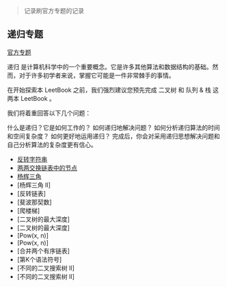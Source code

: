 > 记录刷官方专题的记录

## 递归专题
[官方专题](https://leetcode-cn.com/leetbook/read/recursion/xk5vw2/)

递归 是计算机科学中的一个重要概念。它是许多其他算法和数据结构的基础。然而，对于许多初学者来说，掌握它可能是一件非常棘手的事情。

在开始探索本 LeetBook 之前，我们强烈建议您预先完成 二叉树 和 队列 & 栈 这两本 LeetBook 。

我们将着重回答以下几个问题：

什么是递归？它是如何工作的？
如何递归地解决问题？
如何分析递归算法的时间和空间复杂度？
如何更好地运用递归？
完成后，你会对采用递归思想解决问题和自己分析算法的复杂度更有信心。

- [反转字符串](./questions/344.反转字符串.py)
- [两两交换链表中的节点](./questions/24.两两交换链表中的节点.py)
- [杨辉三角](./questions/118.杨辉三角.py)
- [杨辉三角 II]
- [反转链表]
- [斐波那契数]
- [爬楼梯]
- [二叉树的最大深度]
- [二叉树的最大深度]
- [Pow(x, n)]
- [Pow(x, n)]
- [合并两个有序链表]
- [第K个语法符号]
- [不同的二叉搜索树 II]
- [不同的二叉搜索树 II]

